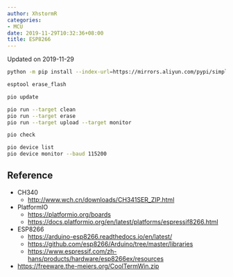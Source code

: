 ```yaml
---
author: XhstormR
categories:
- MCU
date: 2019-11-29T10:32:36+08:00
title: ESP8266
---
```


<!--more-->

Updated on 2019-11-29

>

```bash
python -m pip install --index-url=https://mirrors.aliyun.com/pypi/simple/ --upgrade platformio esptool
```

```bash
esptool erase_flash

pio update

pio run --target clean
pio run --target erase
pio run --target upload --target monitor

pio check

pio device list
pio device monitor --baud 115200
```

## Reference
* CH340
  * http://www.wch.cn/downloads/CH341SER_ZIP.html
* PlatformIO
  * https://platformio.org/boards
  * https://docs.platformio.org/en/latest/platforms/espressif8266.html
* ESP8266
  * https://arduino-esp8266.readthedocs.io/en/latest/
  * https://github.com/esp8266/Arduino/tree/master/libraries
  * https://www.espressif.com/zh-hans/products/hardware/esp8266ex/resources
* https://freeware.the-meiers.org/CoolTermWin.zip
